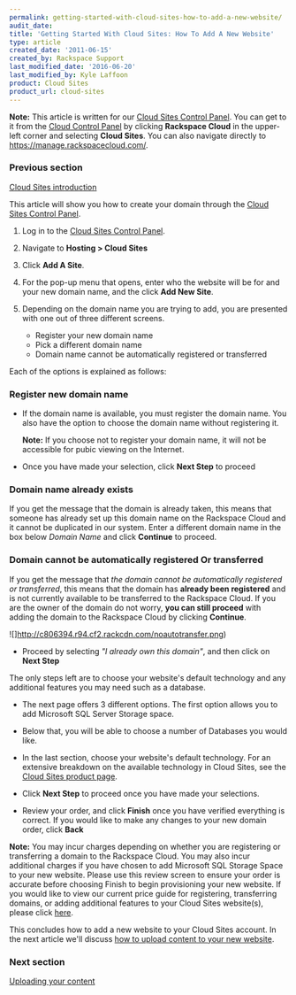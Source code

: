 ```yaml
---
permalink: getting-started-with-cloud-sites-how-to-add-a-new-website/
audit_date:
title: 'Getting Started With Cloud Sites: How To Add A New Website'
type: article
created_date: '2011-06-15'
created_by: Rackspace Support
last_modified_date: '2016-06-20'
last_modified_by: Kyle Laffoon
product: Cloud Sites
product_url: cloud-sites
---
```


**Note:** This article is written for our [Cloud Sites Control Panel](https://manage.rackspacecloud.com/). You can get to it from the [Cloud Control Panel](https://mycloud.rackspace.com) by clicking **Rackspace Cloud** in the upper-left corner and selecting **Cloud Sites**. You can also navigate directly to <https://manage.rackspacecloud.com/>.

### Previous section

[Cloud Sites introduction](/how-to/cloud-sites)

This article will show you how to create your domain through the [Cloud Sites Control Panel](https://manage.rackspacecloud.com).

1. Log in to the [Cloud Sites Control Panel](https://manage.rackspacecloud.com).

2. Navigate to **Hosting > Cloud Sites**

3. Click **Add A Site**.


4. For the pop-up menu that opens, enter who the website will be for and
   your new domain name, and the click **Add New Site**.

5.  Depending on the domain name you are trying to add, you are presented
    with one out of three different screens.
    - Register your new domain name
    - Pick a different domain name
    - Domain name cannot be automatically registered or transferred

Each of the options is explained as follows:

### Register new domain name

-   If the domain name is available, you must register the domain name.
    You also have the option to choose the domain name without registering it.

    **Note:** If you choose not to register your domain name, it will not be accessible for pubic viewing on the Internet.

-   Once you have made your selection, click **Next Step** to proceed

### Domain name already exists

If you get the message that the domain is already taken, this means that
someone has already set up this domain name on the Rackspace Cloud and it
cannot be duplicated in our system. Enter a different domain name
in the box below *Domain Name* and click **Continue** to proceed.

### Domain cannot be automatically registered Or transferred

If you get the message that *the domain cannot be automatically
registered or transferred*, this means that the domain has **already
been registered** and is not currently available to be transferred to
the Rackspace Cloud. If you are the owner of the domain do not worry,
**you can still proceed** with adding the domain to the Rackspace Cloud
by clicking **Continue**.

![]http://c806394.r94.cf2.rackcdn.com/noautotransfer.png)

-   Proceed by selecting *"I already own this domain"*,
    and then click on **Next Step**

The only steps left are to choose your website's default technology and
any additional features you may need such as a database.

-   The next page  offers 3 different options. The first option allows
    you to add Microsoft SQL Server Storage space.

-   Below that, you will be able to choose a number of Databases you
    would like.

-   In the last section, choose your website's default technology.
    For an extensive breakdown on the available technology in Cloud Sites, see
    the [Cloud Sites product page](http://www.rackspace.com/cloud/cloud_hosting_products/sites/technology/).

-   Click **Next Step** to proceed once you have made your selections.

-   Review your order, and click **Finish** once you have verified 
    everything is correct. If you would like to make any changes to your
    new domain order, click **Back**

**Note:** You may incur charges depending on whether you are
registering or transferring a domain to the Rackspace Cloud. You may
also incur additional charges if you have chosen to add Microsoft SQL
Storage Space to your new website. Please use this review screen to
ensure your order is accurate before choosing Finish to begin
provisioning your new website. If you would like to view our current
price guide for registering, transferring domains, or adding additional
features to your Cloud Sites website(s), please click
[here](http://www.rackspace.com/cloud/cloud_hosting_products/sites/pricing/).

This concludes how to add a new website to your Cloud Sites account. In
the next article we'll discuss [how to upload content to your new website](/how-to/getting-started-with-cloud-sites-uploading-your-content).

### Next section

[Uploading your content](/how-to/getting-started-with-cloud-sites-uploading-your-content)
